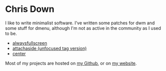 Chris Down
==========

I like to write minimalist software. I've written some patches for dwm and some
stuff for dmenu, although I'm not as active in the community as I used to be.

- [alwaysfullscreen](http://dwm.suckless.org/patches/alwaysfullscreen)
- [attachaside (unfocused tag version)](http://dwm.suckless.org/patches/attachaside)
- [center](http://dwm.suckless.org/patches/center)

Most of my projects are hosted on [my Github](https://github.com/cdown), or on
[my website](https://chrisdown.name).
